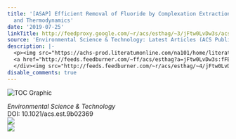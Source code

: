 ```yaml
---
title: '[ASAP] Efficient Removal of Fluoride by Complexation Extraction: Mechanism
  and Thermodynamics'
date: '2019-07-25'
linkTitle: http://feedproxy.google.com/~r/acs/esthag/~3/jFtw0LvDw3s/acs.est.9b02369
source: 'Environmental Science & Technology: Latest Articles (ACS Publications)'
description: |-
  <p><img src="https://achs-prod.literatumonline.com/na101/home/literatum/publisher/achs/journals/content/esthag/0/esthag.ahead-of-print/acs.est.9b02369/20190725/images/medium/es-2019-02369q_0014.gif" alt="TOC Graphic"/></p><div><cite>Environmental Science & Technology</cite></div><div>DOI: 10.1021/acs.est.9b02369</div><div class="feedflare">
  <a href="http://feeds.feedburner.com/~ff/acs/esthag?a=jFtw0LvDw3s:fFBkxWkC2Fo:yIl2AUoC8zA"><img src="http://feeds.feedburner.com/~ff/acs/esthag?d=yIl2AUoC8zA" border="0"></img></a>
  </div><img src="http://feeds.feedburner.com/~r/acs/esthag/~4/jFtw0LvDw3s" ...
disable_comments: true
---
```

<p><img src="https://achs-prod.literatumonline.com/na101/home/literatum/publisher/achs/journals/content/esthag/0/esthag.ahead-of-print/acs.est.9b02369/20190725/images/medium/es-2019-02369q_0014.gif" alt="TOC Graphic"/></p><div><cite>Environmental Science & Technology</cite></div><div>DOI: 10.1021/acs.est.9b02369</div><div class="feedflare">
<a href="http://feeds.feedburner.com/~ff/acs/esthag?a=jFtw0LvDw3s:fFBkxWkC2Fo:yIl2AUoC8zA"><img src="http://feeds.feedburner.com/~ff/acs/esthag?d=yIl2AUoC8zA" border="0"></img></a>
</div><img src="http://feeds.feedburner.com/~r/acs/esthag/~4/jFtw0LvDw3s" ...